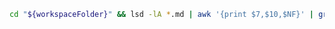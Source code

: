 

```bash {cmd=true}
cd "${workspaceFolder}" && lsd -lA *.md | awk '{print $7,$10,$NF}' | grep "$(date +"%b %Y")" | awk '{print "[["$NF"]]"}'
```
